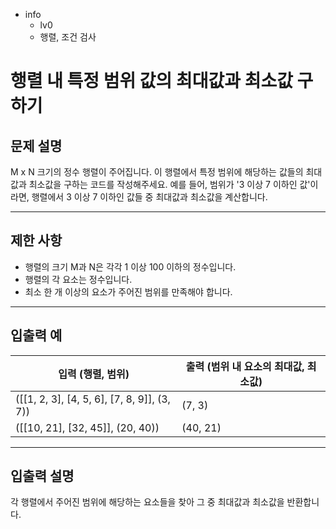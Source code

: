 - info
    - lv0
    - 행렬, 조건 검사

# 행렬 내 특정 범위 값의 최대값과 최소값 구하기
## 문제 설명
M x N 크기의 정수 행렬이 주어집니다. 이 행렬에서 특정 범위에 해당하는 값들의 최대값과 최소값을 구하는 코드를 작성해주세요. 예를 들어, 범위가 '3 이상 7 이하인 값'이라면, 행렬에서 3 이상 7 이하인 값들 중 최대값과 최소값을 계산합니다.

---

## 제한 사항

- 행렬의 크기 M과 N은 각각 1 이상 100 이하의 정수입니다.
- 행렬의 각 요소는 정수입니다.
- 최소 한 개 이상의 요소가 주어진 범위를 만족해야 합니다.

---

## 입출력 예

| 입력 (행렬, 범위) | 출력 (범위 내 요소의 최대값, 최소값) |
| ----------------- | ----------------------------------- |
| ([[1, 2, 3], [4, 5, 6], [7, 8, 9]], (3, 7)) | (7, 3) |
| ([[10, 21], [32, 45]], (20, 40)) | (40, 21) |

---

## 입출력 설명
각 행렬에서 주어진 범위에 해당하는 요소들을 찾아 그 중 최대값과 최소값을 반환합니다.
